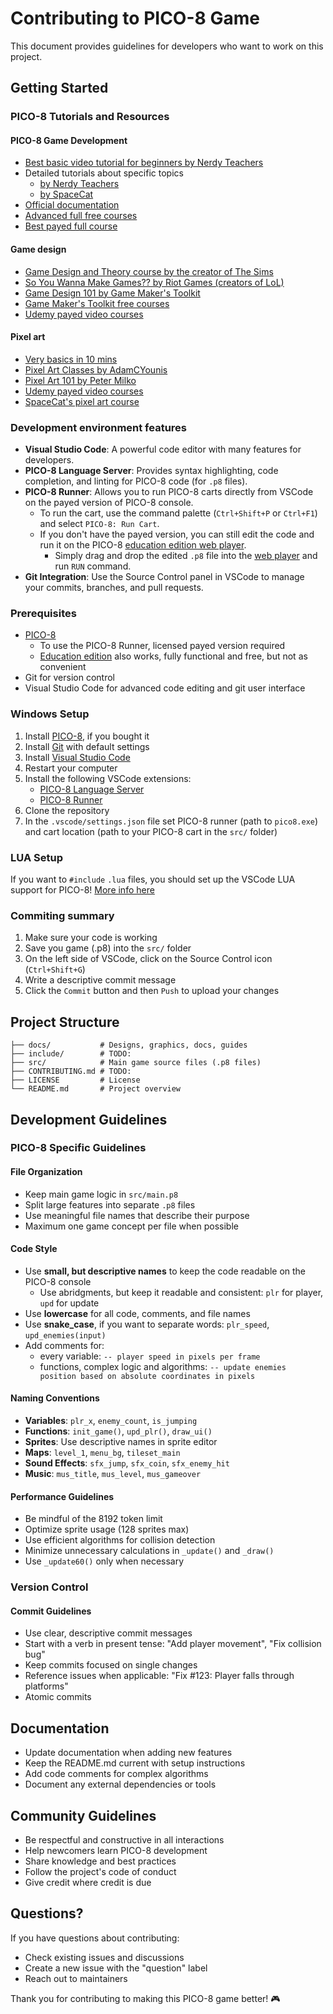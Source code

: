 # Contributing to PICO-8 Game

This document provides guidelines for developers who want to work on this project.

## Getting Started

### PICO-8 Tutorials and Resources

#### PICO-8 Game Development

- [Best basic video tutorial for beginners by Nerdy Teachers](https://nerdyteachers.com/PICO-8/Course/)
- Detailed tutorials about specific topics
    - [by Nerdy Teachers](https://nerdyteachers.com/PICO-8/Tutorials/)
    - [by SpaceCat](https://www.youtube.com/playlist?list=PLavIQQGm3RCmPt93jcg4LEQTvoZRFf9l0)
- [Official documentation](https://www.lexaloffle.com/dl/docs/pico-8_manual.html)
- [Advanced full free courses](https://www.youtube.com/@LazyDevs/playlists)
- [Best payed full course](https://www.spacecatdev.com/pico-8-noob-to-pro)

#### Game design

- [Game Design and Theory course by the creator of The Sims](https://www.masterclass.com/classes/will-wright-teaches-game-design-and-theory)
- [So You Wanna Make Games?? by Riot Games (creators of LoL)](https://youtube.com/playlist?list=PL42m9XiTqPHJdJuVXO6Vf5ta5D07peiVx&si=171pL1Boisbcf1SO)
- [Game Design 101 by Game Maker's Toolkit](https://youtube.com/playlist?list=PLc38fcMFcV_vToz9Nvc_YQTNH8hkIQ2uC&si=ih-Mx9b9tYN6kyml)
- [Game Maker's Toolkit free courses](https://www.youtube.com/@GMTK/playlists)
- [Udemy payed video courses](https://www.udemy.com/courses/design/game-design/)

#### Pixel art

- [Very basics in 10 mins](https://youtu.be/v-ibXM3xBjg?si=2HXMc35Ripf5cBTM)
- [Pixel Art Classes by AdamCYounis](https://www.youtube.com/playlist?list=PLLdxW--S_0h4dlWUpl-TzBp-ulqK3NiM_)
- [Pixel Art 101 by Peter Milko](https://youtube.com/playlist?list=PLmac3HPrav-9UWt-ahViIZxpyQxJ2wPSH&si=VeD5pankdu5uyZeV)
- [Udemy payed video courses](https://www.udemy.com/topic/pixel-art/)
- [SpaceCat's pixel art course](https://www.spacecatdev.com/pixel-art-for-game-devs)

### Development environment features

- **Visual Studio Code**: A powerful code editor with many features for developers.
- **PICO-8 Language Server**: Provides syntax highlighting, code completion, and linting for PICO-8 code (for `.p8` files).
- **PICO-8 Runner**: Allows you to run PICO-8 carts directly from VSCode on the payed version of PICO-8 console.
    - To run the cart, use the command palette (`Ctrl+Shift+P` or `Ctrl+F1`) and select `PICO-8: Run Cart`.
    - If you don't have the payed version, you can still edit the code and run it on the PICO-8 [education edition web player](https://www.pico-8-edu.com/).
        - Simply drag and drop the edited `.p8` file into the [web player](https://www.pico-8-edu.com/) and run `RUN` command.
- **Git Integration**: Use the Source Control panel in VSCode to manage your commits, branches, and pull requests.

### Prerequisites

- [PICO-8](https://www.lexaloffle.com/pico-8.php)
    - To use the PICO-8 Runner, licensed payed version required
    - [Education edition](https://www.pico-8-edu.com/) also works, fully functional and free, but not as convenient
- Git for version control
- Visual Studio Code for advanced code editing and git user interface

### Windows Setup

1. Install [PICO-8](https://www.lexaloffle.com/pico-8.php), if you bought it
2. Install [Git](https://git-scm.com/downloads) with default settings
3. Install [Visual Studio Code](https://code.visualstudio.com/)
4. Restart your computer
5. Install the following VSCode extensions:
   - [PICO-8 Language Server](https://marketplace.visualstudio.com/items?itemName=pollywoggames.pico8-ls)
   - [PICO-8 Runner](https://marketplace.visualstudio.com/items?itemName=crowoncrowbar.pico8-runner)
6. Clone the repository
6. In the `.vscode/settings.json` file set PICO-8 runner (path to `pico8.exe`) and cart location (path to your PICO-8 cart in the `src/` folder)

### LUA Setup

If you want to `#include` `.lua` files, you should set up the VSCode LUA support for PICO-8! [More info here](https://www.lexaloffle.com/bbs/?tid=53227)

### Commiting summary

1. Make sure your code is working
2. Save you game (.p8) into the `src/` folder
3. On the left side of VSCode, click on the Source Control icon (`Ctrl+Shift+G`)
4. Write a descriptive commit message
5. Click the `Commit` button and then `Push` to upload your changes

## Project Structure

```
├── docs/           # Designs, graphics, docs, guides
├── include/        # TODO:
├── src/            # Main game source files (.p8 files)
├── CONTRIBUTING.md # TODO:
├── LICENSE         # License
└── README.md       # Project overview
```

## Development Guidelines

### PICO-8 Specific Guidelines

#### File Organization
- Keep main game logic in `src/main.p8`
- Split large features into separate `.p8` files
- Use meaningful file names that describe their purpose
- Maximum one game concept per file when possible

#### Code Style
- Use **small, but descriptive names** to keep the code readable on the PICO-8 console
    - Use abridgments, but keep it readable and consistent: `plr` for player, `upd` for update
- Use **lowercase** for all code, comments, and file names
- Use **snake_case**, if you want to separate words: `plr_speed`, `upd_enemies(input)`
- Add comments for:
    - every variable: `-- player speed in pixels per frame`
    - functions, complex logic and algorithms: `-- update enemies position based on absolute coordinates in pixels`

#### Naming Conventions
- **Variables**: `plr_x`, `enemy_count`, `is_jumping`
- **Functions**: `init_game()`, `upd_plr()`, `draw_ui()`
- **Sprites**: Use descriptive names in sprite editor
- **Maps**: `level_1`, `menu_bg`, `tileset_main`
- **Sound Effects**: `sfx_jump`, `sfx_coin`, `sfx_enemy_hit`
- **Music**: `mus_title`, `mus_level`, `mus_gameover`

#### Performance Guidelines
- Be mindful of the 8192 token limit
- Optimize sprite usage (128 sprites max)
- Use efficient algorithms for collision detection
- Minimize unnecessary calculations in `_update()` and `_draw()`
- Use `_update60()` only when necessary

### Version Control

#### Commit Guidelines

- Use clear, descriptive commit messages
- Start with a verb in present tense: "Add player movement", "Fix collision bug"
- Keep commits focused on single changes
- Reference issues when applicable: "Fix #123: Player falls through platforms"
- Atomic commits

## Documentation

- Update documentation when adding new features
- Keep the README.md current with setup instructions
- Add code comments for complex algorithms
- Document any external dependencies or tools

## Community Guidelines

- Be respectful and constructive in all interactions
- Help newcomers learn PICO-8 development
- Share knowledge and best practices
- Follow the project's code of conduct
- Give credit where credit is due

## Questions?

If you have questions about contributing:
- Check existing issues and discussions
- Create a new issue with the "question" label
- Reach out to maintainers

Thank you for contributing to making this PICO-8 game better! 🎮